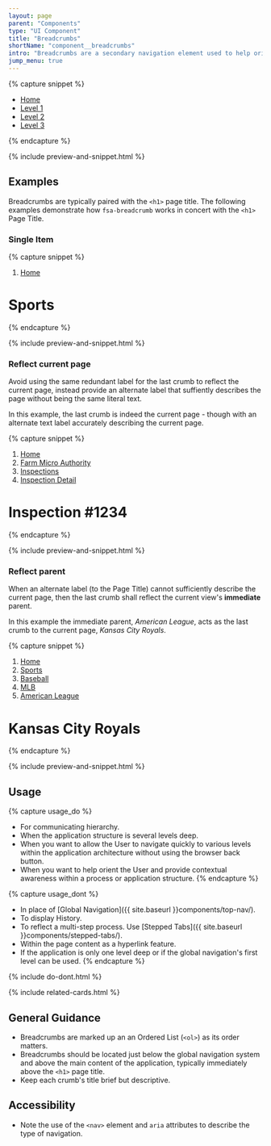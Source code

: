 ```yaml
---
layout: page
parent: "Components"
type: "UI Component"
title: "Breadcrumbs"
shortName: "component__breadcrumbs"
intro: "Breadcrumbs are a secondary navigation element used to help orient a User within an application, and enable quick access to a parent level."
jump_menu: true
---
```


{% capture snippet %}
<div class="fsa-breadcrumb">
  <nav class="fsa-breadcrumb__nav" aria-label="Breadcrumbs">
    <ul class="fsa-breadcrumb__list">
      <li class="fsa-breadcrumb__item">
        <a href="#" class="fsa-breadcrumb__link">Home</a>
      </li>
      <li class="fsa-breadcrumb__item">
        <a href="#" class="fsa-breadcrumb__link">Level 1</a>
      </li>
      <li class="fsa-breadcrumb__item">
        <a href="#" class="fsa-breadcrumb__link">Level 2</a>
      </li>
      <li class="fsa-breadcrumb__item">
        <a href="#" class="fsa-breadcrumb__link">Level 3</a>
      </li>
    </ul>
  </nav>
</div>
{% endcapture %}

{% include preview-and-snippet.html %}

## Examples

Breadcrumbs are typically paired with the `<h1>` page title. The following examples demonstrate how `fsa-breadcrumb` works in concert with the `<h1>` Page Title.

### Single Item

{% capture snippet %}
<div class="fsa-breadcrumb">
  <nav class="fsa-breadcrumb__nav" aria-label="Breadcrumbs">
    <ol class="fsa-breadcrumb__list">
      <li class="fsa-breadcrumb__item">
        <a href="/" class="fsa-breadcrumb__link">Home</a>
      </li>
    </ol>
  </nav>
</div>
<h1>Sports</h1>
{% endcapture %}

{% include preview-and-snippet.html %}

### Reflect current page

Avoid using the same redundant label for the last crumb to reflect the current page, instead provide an alternate label that suffiently describes the page without being the same literal text.

In this example, the last crumb is indeed the current page - though with an alternate text label accurately describing the current page.

{% capture snippet %}
<div class="fsa-breadcrumb">
  <nav class="fsa-breadcrumb__nav" aria-label="Breadcrumbs">
    <ol class="fsa-breadcrumb__list">
      <li class="fsa-breadcrumb__item">
        <a href="/" class="fsa-breadcrumb__link">Home</a>
      </li>
      <li class="fsa-breadcrumb__item">
        <a href="link.html" class="fsa-breadcrumb__link">Farm Micro Authority</a>
      </li>
      <li class="fsa-breadcrumb__item">
        <a href="link.html" class="fsa-breadcrumb__link">Inspections</a>
      </li>
      <li class="fsa-breadcrumb__item" aria-current="step">
        <a href="link.html" class="fsa-breadcrumb__link">Inspection Detail</a>
      </li>
    </ol>
  </nav>
</div>
<h1>Inspection #1234</h1>
{% endcapture %}

{% include preview-and-snippet.html %}

### Reflect parent

When an alternate label (to the Page Title) cannot sufficiently describe the current page, then the last crumb shall reflect the current view's **immediate** parent.

In this example the immediate parent, *American League*, acts as the last crumb to the current page, *Kansas City Royals*.

{% capture snippet %}
<div class="fsa-breadcrumb">
  <nav class="fsa-breadcrumb__nav" aria-label="Breadcrumbs">
    <ol class="fsa-breadcrumb__list">
      <li class="fsa-breadcrumb__item">
        <a href="/" class="fsa-breadcrumb__link">Home</a>
      </li>
      <li class="fsa-breadcrumb__item">
        <a href="link.html" class="fsa-breadcrumb__link">Sports</a>
      </li>
      <li class="fsa-breadcrumb__item">
        <a href="link.html" class="fsa-breadcrumb__link">Baseball</a>
      </li>
      <li class="fsa-breadcrumb__item">
        <a href="link.html" class="fsa-breadcrumb__link">MLB</a>
      </li>
      <li class="fsa-breadcrumb__item">
        <a href="link.html" class="fsa-breadcrumb__link">American League</a>
      </li>
    </ol>
  </nav>
</div>
<h1>Kansas City Royals</h1>
{% endcapture %}

{% include preview-and-snippet.html %}

## Usage

{% capture usage_do %}
* For communicating hierarchy.
* When the application structure is several levels deep.
* When you want to allow the User to navigate quickly to various levels within the application architecture without using the browser back button.
* When you want to help orient the User and provide contextual awareness within a process or application structure.
{% endcapture %}

{% capture usage_dont %}
* In place of [Global Navigation]({{ site.baseurl }}components/top-nav/).
* To display History.
* To reflect a multi-step process. Use [Stepped Tabs]({{ site.baseurl }}components/stepped-tabs/).
* Within the page content as a hyperlink feature.
* If the application is only one level deep or if the global navigation's first level can be used.
{% endcapture %}

{% include do-dont.html %}

{% include related-cards.html %}

## General Guidance

* Breadcrumbs are marked up an an Ordered List (`<ol>`) as its order matters.
* Breadcrumbs should be located just below the global navigation system and above the main content of the application, typically immediately above the `<h1>` page title.
* Keep each crumb's title brief but descriptive.

## Accessibility

* Note the use of the `<nav>` element and `aria` attributes to describe the type of navigation.
